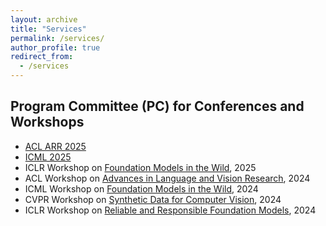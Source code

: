 ```yaml
---
layout: archive
title: "Services"
permalink: /services/
author_profile: true
redirect_from:
  - /services
---
```


## Program Committee (PC) for Conferences and Workshops
- [ACL ARR 2025](https://2025.aclweb.org/)
- [ICML 2025](https://icml.cc/Conferences/2025)
- ICLR Workshop on [Foundation Models in the Wild](https://fm-wild-community.github.io/), 2025
- ACL Workshop on [Advances in Language and Vision Research](https://alvr-workshop.github.io/), 2024
- ICML Workshop on [Foundation Models in the Wild](https://fm-wild-community.github.io/index_2024.html), 2024
- CVPR Workshop on [Synthetic Data for Computer Vision](https://syndata4cv.github.io/cvpr2024.html), 2024
- ICLR Workshop on [Reliable and Responsible Foundation Models](https://iclr-r2fm.github.io/), 2024